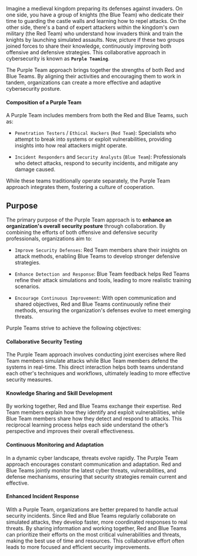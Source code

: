 Imagine a medieval kingdom preparing its defenses against invaders. On one side, you have a group of knights (the Blue Team) who dedicate their time to guarding the castle walls and learning how to repel attacks. On the other side, there's a band of expert attackers within the kingdom's own military (the Red Team) who understand how invaders think and train the knights by launching simulated assaults. Now, picture if these two groups joined forces to share their knowledge, continuously improving both offensive and defensive strategies. This collaborative approach in cybersecurity is known as **`Purple Teaming`**.

The Purple Team approach brings together the strengths of both Red and Blue Teams. By aligning their activities and encouraging them to work in tandem, organizations can create a more effective and adaptive cybersecurity posture.

#### Composition of a Purple Team

A Purple Team includes members from both the Red and Blue Teams, such as:

- `Penetration Testers` / `Ethical Hackers` (`Red Team`): Specialists who attempt to break into systems or exploit vulnerabilities, providing insights into how real attackers might operate.

- `Incident Responders` and `Security Analysts` (`Blue Team`): Professionals who detect attacks, respond to security incidents, and mitigate any damage caused.


While these teams traditionally operate separately, the Purple Team approach integrates them, fostering a culture of cooperation.
## Purpose

The primary purpose of the Purple Team approach is to **enhance an organization's overall security posture** through collaboration. By combining the efforts of both offensive and defensive security professionals, organizations aim to:

- `Improve Security Defenses`: Red Team members share their insights on attack methods, enabling Blue Teams to develop stronger defensive strategies.

- `Enhance Detection and Response`: Blue Team feedback helps Red Teams refine their attack simulations and tools, leading to more realistic training scenarios.

- `Encourage Continuous Improvement`: With open communication and shared objectives, Red and Blue Teams continuously refine their methods, ensuring the organization's defenses evolve to meet emerging threats.


Purple Teams strive to achieve the following objectives:

#### Collaborative Security Testing

The Purple Team approach involves conducting joint exercises where Red Team members simulate attacks while Blue Team members defend the systems in real-time. This direct interaction helps both teams understand each other's techniques and workflows, ultimately leading to more effective security measures.

#### Knowledge Sharing and Skill Development

By working together, Red and Blue Teams exchange their expertise. Red Team members explain how they identify and exploit vulnerabilities, while Blue Team members share how they detect and respond to attacks. This reciprocal learning process helps each side understand the other’s perspective and improves their overall effectiveness.

#### Continuous Monitoring and Adaptation

In a dynamic cyber landscape, threats evolve rapidly. The Purple Team approach encourages constant communication and adaptation. Red and Blue Teams jointly monitor the latest cyber threats, vulnerabilities, and defense mechanisms, ensuring that security strategies remain current and effective.

#### Enhanced Incident Response

With a Purple Team, organizations are better prepared to handle actual security incidents. Since Red and Blue Teams regularly collaborate on simulated attacks, they develop faster, more coordinated responses to real threats. By sharing information and working together, Red and Blue Teams can prioritize their efforts on the most critical vulnerabilities and threats, making the best use of time and resources. This collaborative effort often leads to more focused and efficient security improvements.